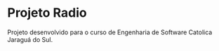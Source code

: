 # Projeto Radio

Projeto desenvolvido para o curso de Engenharia de Software Catolica Jaraguá do Sul.
